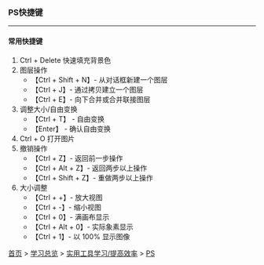 ### PS快捷键
-------

#### 常用快捷键
1. Ctrl + Delete 快速填充背景色
2. 图层操作
   * 【Ctrl + Shift + N】- 从对话框新建一个图层
   * 【Ctrl + J】- 通过拷贝建立一个图层
   * 【Ctrl + E】- 向下合并或合并联接图层
3. 调整大小/自由变换
   * 【Ctrl + T】 - 自由变换
   * 【Enter】 - 确认自由变换
4. Ctrl + O 打开图片
5. 撤销操作
   * 【Ctrl + Z】- 返回前一步操作
   * 【Ctrl + Alt + Z】- 返回两步以上操作
   * 【Ctrl + Shift + Z】- 重做两步以上操作
6. 大小调整
   * 【Ctrl + +】- 放大视图
   * 【Ctrl + -】- 缩小视图
   * 【Ctrl + 0】- 满画布显示
   * 【Ctrl + Alt + 0】- 实际象素显示
   * 【Ctrl + 1】- 以 100% 显示图像





[首页](../../README.md) > [学习总览](../../introduction/studyCatalogList.md) > [实用工具学习/提高效率](../PromoteEfficiency/PromoteEfficiency.md) > [PS](PS.md)

